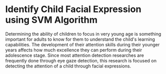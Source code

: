 # Identify Child Facial Expression using SVM Algorithm


Determining the ability of children to focus in very young age is something important for adults to know for them to understand the child's learning capabilities. The development of their attention skills during their younger years affects how much excellence they can perform during their adolescence stage. Since most attention detection researches are frequently done through eye gaze detection, this research is focused on detecting the attention of a child through facial expressions.
